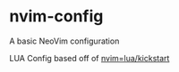 # nvim-config
A basic NeoVim configuration

LUA Config based off of [nvim=lua/kickstart](https://github.com/nvim-lua/kickstart.nvim)
